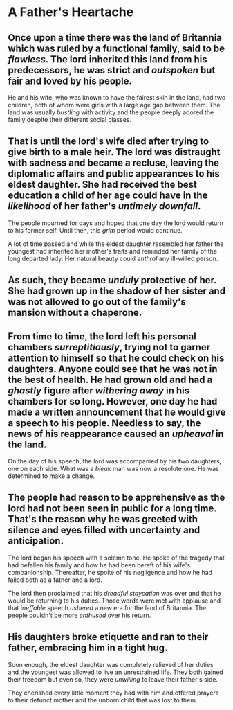 # A Father's Heartache

Once upon a time there was the land of Britannia which was ruled by a functional family, said to be *flawless*. The lord inherited this land from his predecessors, he was strict and *outspoken* but fair and loved by his people.
---
He and his wife, who was known to have the fairest skin in the land, had two children, both of whom were girls with a large age gap between them.
The land was usually *bustling* with activity and the people deeply adored the family despite their different social classes.

That is until the lord's wife died after trying to give birth to a male heir. The lord was distraught with sadness and became a recluse, leaving the diplomatic affairs and public appearances to his eldest daughter. She had received the best education a child of her age could have in the *likelihood* of her father's *untimely* *downfall*.
---
The people mourned for days and hoped that one day the lord would return to his former self. Until then, this *grim* period would continue.

A lot of time passed and while the eldest daughter resembled her father the youngest had inherited her mother's traits and reminded her family of the long departed lady. Her natural beauty could *enthral* any ill-willed person.

As such, they became *unduly* protective of her. She had grown up in the shadow of her sister and was not allowed to go out of the family's mansion without a chaperone.
---
From time to time, the lord left his personal chambers *surreptitiously*, trying not to garner attention to himself so that he could check on his daughters.
Anyone could see that he was not in the best of health. He had grown old and had a *ghastly* figure after *withering away* in his chambers for so long.
However, one day he had made a written announcement that he would give a speech to his people. Needless to say, the news of his reappearance caused an *upheaval* in the land.
---
On the day of his speech, the lord was accompanied by his two daughters, one on each side. What was a *bleak* man was now a resolute one. He was determined to make a change.

The people had reason to be apprehensive as the lord had not been seen in public for a long time. That's the reason why he was greeted with silence and eyes filled with uncertainty and anticipation.
---
The lord began his speech with a solemn tone. He spoke of the tragedy that had befallen his family and how he had been bereft of his wife's companionship. Thereafter, he spoke of his negligence and how he had failed both as a father and a lord.

The lord then proclaimed that his *dreadful* *staycation* was over and that he would be returning to his duties.
Those words were met with applause and that *ineffable* speech *ushered* a new era for the land of Britannia. The people couldn't be more *enthused* over his return.

His daughters broke etiquette and ran to their father, embracing him in a tight hug.
---
Soon enough, the eldest daughter was completely relieved of her duties and the youngest was allowed to live an unrestrained life. They both gained their freedom but even so, they were *unwilling* to leave their father's side.

They cherished every little moment they had with him and offered prayers to their defunct mother and the unborn child that was lost to them.